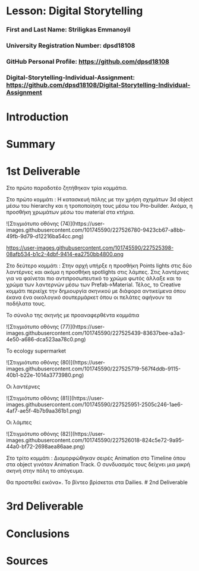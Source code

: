 # Lesson: Digital Storytelling

### First and Last Name: Striligkas Emmanoyil
### University Registration Number: dpsd18108
### GitHub Personal Profile: https://github.com/dpsd18108
### Digital-Storytelling-Individual-Assignment: https://github.com/dpsd18108/Digital-Storytelling-Individual-Assignment

# Introduction



# Summary


# 1st Deliverable
<p>Στο πρώτο παραδοτέο ζητήθηκαν τρία κομμάτια. </p>
Στο πρώτο κομμάτι : Η κατασκευή πόλης με την χρήση σχημάτων 3d object μέσω του hierarchy και η τροποποίηση τους μέσω του Pro-builder. Ακόμα, η προσθήκη χρωμάτων μέσω του material στα κτήρια.<p></p>
![Στιγμιότυπο οθόνης (74)](https://user-images.githubusercontent.com/101745590/227526780-9423cb67-a8bb-49fb-9d79-d12216ba54cc.png)

https://user-images.githubusercontent.com/101745590/227525398-08afb534-b1c2-4dbf-9414-ea2750bb4800.png

<p>Στο δεύτερο κομμάτι : Στην αρχή υπήρξε η προσθήκη Points lights στις δύο λαντέρνες και ακόμα η προσθήκη spotlights στις λάμπες. Στις λαντέρνες για να φαίνεται πιο αντιπροσωπευτικό το χρώμα φωτός άλλαξε και το χρώμα των λαντερνών μέσω των Prefab->Material. Τέλος, το Creative κομμάτι περιείχε την δημιουργία σκηνικού με διάφορα αντικείμενα όπου έκανα ένα οικολογικό σουπερμάρκετ όπου οι πελάτες αφήνουν τα ποδήλατα τους.</p> <p></p>
<p>Το σύνολο της σκηνής με προαναφερθέντα κομμάτια</p>
<p>![Στιγμιότυπο οθόνης (77)](https://user-images.githubusercontent.com/101745590/227525439-83637bee-a3a3-4e50-a686-dca523aa78c0.png)</p>
<p>Το ecology supermarket</p>
<p>![Στιγμιότυπο οθόνης (80)](https://user-images.githubusercontent.com/101745590/227525719-567f4ddb-9115-40b1-b22e-1014a3773980.png)</p>
<p>Οι λαντέρνες</p>
![Στιγμιότυπο οθόνης (81)](https://user-images.githubusercontent.com/101745590/227525951-2505c246-1ae6-4af7-ae5f-4b7b9aa361b1.png)
<p>Οι λάμπες</p>
![Στιγμιότυπο οθόνης (82)](https://user-images.githubusercontent.com/101745590/227526018-824c5e72-9a95-44a0-bf72-2698aea86aae.png)
<p>Στο τρίτο κομμάτι : Διαμορφώθηκαν σειρές Animation στο Timeline όπου στα object γινόταν Animation Track. Ο συνδυασμός τους δείχνει μια μικρή σκηνή στην πόλη το απόγευμα.</p>
Θα προστεθεί εικόνα+. Το βίντεο βρίσκεται στα Dailies. 
# 2nd Deliverable



# 3rd Deliverable 


# Conclusions


# Sources
